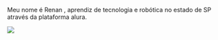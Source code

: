 Meu nome é Renan , aprendiz de tecnologia e robótica no estado de SP através da plataforma alura.

![](https://media1.tenor.com/m/p-8FbljZFUEAAAAd/santos-fc-marcos-leonardo.gif)
